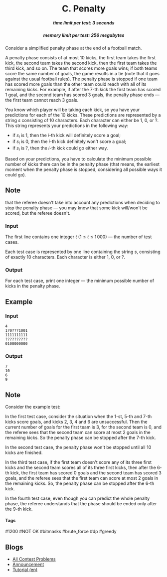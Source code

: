 <h1 style='text-align: center;'> C. Penalty</h1>

<h5 style='text-align: center;'>time limit per test: 3 seconds</h5>
<h5 style='text-align: center;'>memory limit per test: 256 megabytes</h5>

Consider a simplified penalty phase at the end of a football match.

A penalty phase consists of at most $10$ kicks, the first team takes the first kick, the second team takes the second kick, then the first team takes the third kick, and so on. The team that scores more goals wins; if both teams score the same number of goals, the game results in a tie (note that it goes against the usual football rules). The penalty phase is stopped if one team has scored more goals than the other team could reach with all of its remaining kicks. For example, if after the $7$-th kick the first team has scored $1$ goal, and the second team has scored $3$ goals, the penalty phase ends — the first team cannot reach $3$ goals.

You know which player will be taking each kick, so you have your predictions for each of the $10$ kicks. These predictions are represented by a string $s$ consisting of $10$ characters. Each character can either be 1, 0, or ?. This string represents your predictions in the following way:

* if $s_i$ is 1, then the $i$-th kick will definitely score a goal;
* if $s_i$ is 0, then the $i$-th kick definitely won't score a goal;
* if $s_i$ is ?, then the $i$-th kick could go either way.

Based on your predictions, you have to calculate the minimum possible number of kicks there can be in the penalty phase (that means, the earliest moment when the penalty phase is stopped, considering all possible ways it could go). 
## Note

 that the referee doesn't take into account any predictions when deciding to stop the penalty phase — you may know that some kick will/won't be scored, but the referee doesn't.

### Input

The first line contains one integer $t$ ($1 \le t \le 1\,000$) — the number of test cases.

Each test case is represented by one line containing the string $s$, consisting of exactly $10$ characters. Each character is either 1, 0, or ?.

### Output

For each test case, print one integer — the minimum possible number of kicks in the penalty phase.

## Example

### Input


```text
4
1?0???1001
1111111111
??????????
0100000000
```
### Output


```text
7
10
6
9
```
## Note

Consider the example test:

In the first test case, consider the situation when the $1$-st, $5$-th and $7$-th kicks score goals, and kicks $2$, $3$, $4$ and $6$ are unsuccessful. Then the current number of goals for the first team is $3$, for the second team is $0$, and the referee sees that the second team can score at most $2$ goals in the remaining kicks. So the penalty phase can be stopped after the $7$-th kick.

In the second test case, the penalty phase won't be stopped until all $10$ kicks are finished.

In the third test case, if the first team doesn't score any of its three first kicks and the second team scores all of its three first kicks, then after the $6$-th kick, the first team has scored $0$ goals and the second team has scored $3$ goals, and the referee sees that the first team can score at most $2$ goals in the remaining kicks. So, the penalty phase can be stopped after the $6$-th kick.

In the fourth test case, even though you can predict the whole penalty phase, the referee understands that the phase should be ended only after the $9$-th kick.



#### Tags 

#1200 #NOT OK #bitmasks #brute_force #dp #greedy 

## Blogs
- [All Contest Problems](../Harbour.Space_Scholarship_Contest_2021-2022_(open_for_everyone,_rated,_Div._1_+_Div._2).md)
- [Announcement](../blogs/Announcement.md)
- [Tutorial (en)](../blogs/Tutorial_(en).md)
